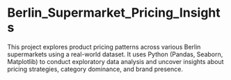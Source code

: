# Berlin_Supermarket_Pricing_Insights
This project explores product pricing patterns across various Berlin supermarkets using a real-world dataset. It uses Python (Pandas, Seaborn, Matplotlib) to conduct exploratory data analysis and uncover insights about pricing strategies, category dominance, and brand presence.
